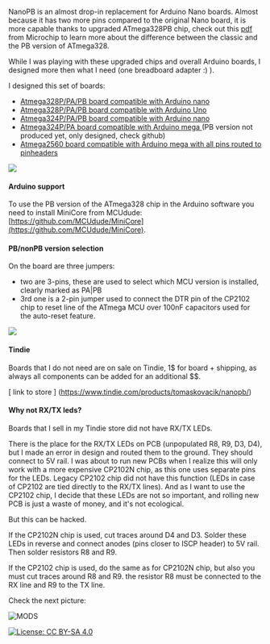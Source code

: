 NanoPB is an almost drop-in replacement for Arduino Nano boards. Almost because it has two more pins compared to the original Nano board, it is more capable thanks to upgraded ATmega328PB chip, check out this [pdf](http://ww1.microchip.com/downloads/en/AppNotes/Atmel-42559-Differences-between-ATmega328P-and-ATmega328PB_ApplicationNote_AT15007.pdf) from Microchip to learn more about the difference between the classic and the PB version of ATmega328.

While I was playing with these upgraded chips and overall Arduino boards, I designed more then what I need (one breadboard adapter :) ).

I designed this set of boards:

 - [ Atmega328P/PA/PB board compatible with Arduino nano ](https://www.tindie.com/products/tomaskovacik/nanopb/)
 - [ Atmega328P/PA/PB board compatible with Arduino Uno ](https://www.tindie.com/products/tomaskovacik/unopb/)
 - [ Atmega324P/PA/PB board compatible with Arduino nano ](https://www.tindie.com/products/tomaskovacik/nanoxx4px/)
 - [ Atmega324P/PA board compatible with Arduino mega ](https://www.tindie.com/products/tomaskovacik/mega324/)(PB version not produced yet, only designed, check github)
 - [ Atmega2560 board compatible with Arduino mega with all pins routed to pinheaders ](https://www.tindie.com/products/tomaskovacik/megaallpins/)

![](https://raw.githubusercontent.com/tomaskovacik/hw/master/kicad/arduino_nanoPB/pics/20190513_124704.jpg "")

#### Arduino support

To use the PB version of the ATmega328 chip in the Arduino software you need to install MiniCore from MCUdude: [https://github.com/MCUdude/MiniCore](https://github.com/MCUdude/MiniCore).

#### PB/nonPB version selection

On the board are three jumpers:
 - two are 3-pins, these are used to select which MCU version is installed, clearly marked as PA|PB
 - 3rd one is a 2-pin jumper used to connect the DTR pin of the CP2102 chip to reset line of the ATmega MCU over 100nF capacitors used for the auto-reset feature.
 
![](https://raw.githubusercontent.com/tomaskovacik/hw/master/kicad/arduino_nanoPB/pics/solder_jumpers.jpg "")

#### Tindie

Boards that I do not need are on sale on Tindie, 1$ for board + shipping, as always all components can be added for an additional $$.

[ link to store ] (https://www.tindie.com/products/tomaskovacik/nanopb/)

#### Why not RX/TX leds?

Boards that I sell in my Tindie store did not have RX/TX LEDs.

There is the place for the RX/TX LEDs on PCB (unpopulated R8, R9, D3, D4), but I made an error in design and routed them to the ground. They should connect to 5V rail. I was about to run new PCBs when I realize this will only work with a more expensive CP2102N chip, as this one uses separate pins for the LEDs. Legacy CP2102 chip did not have this function (LEDs in case of CP2102 are tied directly to the RX/TX lines). And as I want to use the CP2102 chip, I decide that these LEDs are not so important, and rolling new PCB is just a waste of money, and it's not ecological.

But this can be hacked. 

If the CP2102N chip is used, cut traces around D4 and D3. Solder these LEDs in reverse and connect anodes (pins closer to ISCP header) to 5V rail. Then solder resistors R8 and R9.

If the CP2102 chip is used, do the same as for CP2102N chip, but also you must cut traces around R8 and R9.   the resistor R8 must be connected to the RX line and R9 to the TX line.

 Check the next picture:


![MODS](https://raw.githubusercontent.com/tomaskovacik/hw/master/kicad/arduino_nanoPB/pics/fixies.jpg "Mods")

[![License: CC BY-SA 4.0](https://img.shields.io/badge/License-CC%20BY--SA%204.0-lightgrey.svg)](https://creativecommons.org/licenses/by-sa/4.0/)
